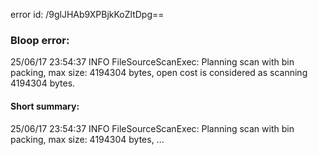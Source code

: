 error id: /9glJHAb9XPBjkKoZltDpg==
### Bloop error:

25/06/17 23:54:37 INFO FileSourceScanExec: Planning scan with bin packing, max size: 4194304 bytes, open cost is considered as scanning 4194304 bytes.
#### Short summary: 

25/06/17 23:54:37 INFO FileSourceScanExec: Planning scan with bin packing, max size: 4194304 bytes, ...
